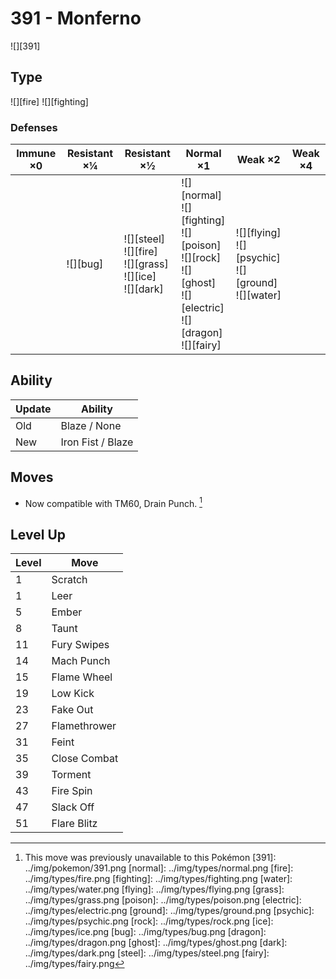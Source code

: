 # 391 - Monferno
![][391]

## Type

![][fire]  ![][fighting]

### Defenses

Immune ×0 | Resistant ×¼ | Resistant ×½                                                       | Normal ×1                                                                                                                | Weak ×2                                                      | Weak ×4
---       | ---          | ---                                                                | ---                                                                                                                      | ---                                                          | ---
&nbsp;    | ![][bug]<br> | ![][steel]<br>![][fire]<br>![][grass]<br>![][ice]<br>![][dark]<br> | ![][normal]<br>![][fighting]<br>![][poison]<br>![][rock]<br>![][ghost]<br>![][electric]<br>![][dragon]<br>![][fairy]<br> | ![][flying]<br>![][psychic]<br>![][ground]<br>![][water]<br> | &nbsp;

## Ability

Update | Ability
---    | ---
Old    | Blaze / None
New    | Iron Fist / Blaze

## Moves

 - Now compatible with TM60, Drain Punch. [^1]

## Level Up

Level | Move
---   | ---
1     | Scratch
1     | Leer
5     | Ember
8     | Taunt
11    | Fury Swipes
14    | Mach Punch
15    | Flame Wheel
19    | Low Kick
23    | Fake Out
27    | Flamethrower
31    | Feint
35    | Close Combat
39    | Torment
43    | Fire Spin
47    | Slack Off
51    | Flare Blitz

[^1]: This move was previously unavailable to this Pokémon
[391]: ../img/pokemon/391.png
[normal]: ../img/types/normal.png
[fire]: ../img/types/fire.png
[fighting]: ../img/types/fighting.png
[water]: ../img/types/water.png
[flying]: ../img/types/flying.png
[grass]: ../img/types/grass.png
[poison]: ../img/types/poison.png
[electric]: ../img/types/electric.png
[ground]: ../img/types/ground.png
[psychic]: ../img/types/psychic.png
[rock]: ../img/types/rock.png
[ice]: ../img/types/ice.png
[bug]: ../img/types/bug.png
[dragon]: ../img/types/dragon.png
[ghost]: ../img/types/ghost.png
[dark]: ../img/types/dark.png
[steel]: ../img/types/steel.png
[fairy]: ../img/types/fairy.png
